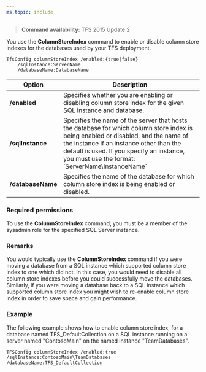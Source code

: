 ```yaml
---
ms.topic: include
---
```


>**Command availability:** TFS 2015 Update 2

You use the **ColumnStoreIndex** command to enable or disable column store indexes for the databases used by your TFS deployment.

	TfsConfig columnStoreIndex /enabled:{true|false}
		/sqlInstance:ServerName
		/databaseName:DatabaseName

<table>
	<thead>
		<tr>
			<th>Option</th>
			<th>Description</th>
		</tr>
	</thead>
	<tbody>
		<tr>
			<td><strong>/enabled</strong></td>
			<td>Specifies whether you are enabling or disabling column store index for the given SQL instance and database.</td>
		</tr>
		<tr>
			<td><strong>/sqlInstance</strong></td>
			<td>
				Specifies the name of the server that hosts the database for which column store index is being enabled or disabled,
				and the name of the instance if an instance other than the default is used.
				If you specify an instance, you must use the format: `ServerName\InstanceName`
			</td>
		</tr>
		<tr>
			<td><strong>/databaseName</strong></td>
			<td>Specifies the name of the database for which column store index is being enabled or disabled.</td>
		</tr>
	</tbody>
</table>

### Required permissions

To use the **ColumnStoreIndex** command, you must be a member of the sysadmin role for the specified SQL Server instance.

### Remarks

You would typically use the **ColumnStoreIndex** command if you were moving a database from a SQL instance which supported column store index to one which did not.
In this case, you would need to disable all column store indexes before you could successfully move the databases.
Similarly, if you were moving a database back to a SQL instance which supported column store index you might wish to re-enable column store index in order to save space and gain performance. 

### Example

The following example shows how to enable column store index, for a database named TFS\_DefaultCollection on a SQL instance running on a server named "ContosoMain" on the named instance "TeamDatabases".

	TFSConfig columnStoreIndex /enabled:true /sqlInstance:ContosoMain\TeamDatabases /databaseName:TFS_DefaultCollection